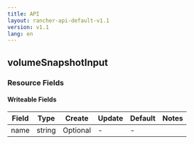 ```yaml
---
title: API
layout: rancher-api-default-v1.1
version: v1.1
lang: en
---
```


## volumeSnapshotInput



### Resource Fields

#### Writeable Fields

Field | Type | Create | Update | Default | Notes
---|---|---|---|---|---
name | string | Optional | - | - | 



<br>
